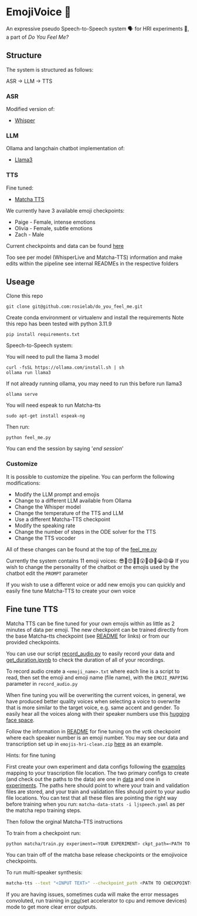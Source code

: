 # EmojiVoice 🎉

An expressive pseudo Speech-to-Speech system 🗣️ for HRI experiments 🤖, a part of *Do You Feel Me?*

## Structure

The system is structured as follows:

ASR -> LLM -> TTS

### ASR
Modified version of:
* [Whisper](https://github.com/openai/whisper?tab=readme-ov-file)

### LLM
Ollama and langchain chatbot implementation of:
* [Llama3](https://ollama.com/library/llama3)

### TTS
Fine tuned:
* [Matcha TTS](https://github.com/shivammehta25/Matcha-TTS)

We currently have 3 available emoji checkpoints:
* Paige - Female, intense emotions
* Olivia - Female, subtle emotions
* Zach - Male

Current checkpoints and data can be found [here](https://drive.google.com/drive/folders/1E_YTAaQxQfFdZYAKs547bgd4epkUbz_5?usp=sharing)

Too see per model (WhisperLive and Matcha-TTS) information and make edits within the pipeline see internal READMEs in
the respective folders

## Useage

Clone this repo

```
git clone git@github.com:rosielab/do_you_feel_me.git
```

Create conda environment or virtualenv and install the requirements
Note this repo has been tested with python 3.11.9

```
pip install requirements.txt
```

Speech-to-Speech system:

You will need to pull the llama 3 model

```
curl -fsSL https://ollama.com/install.sh | sh
ollama run llama3
```

If not already running ollama, you may need to run this before run llama3
```
ollama serve
```

You will need espeak to run Matcha-tts

```
sudo apt-get install espeak-ng
```

Then run:

```
python feel_me.py
```

You can end the session by saying '*end session*'

### Customize

It is possible to customize the pipeline. You can perform the following modifications:

* Modify the LLM prompt and emojis
* Change to a different LLM available from Ollama
* Change the Whisper model
* Change the temperature of the TTS and LLM
* Use a different Matcha-TTS checkpoint
* Modify the speaking rate
* Change the number of steps in the ODE solver for the TTS
* Change the TTS vocoder

All of these changes can be found at the top of the [feel_me.py](feel_me.py)

Currently the system contains 11 emoji voices: 😎🤔😍🤣🙂😮🙄😅🥲😭😡😁
If you wish to change the personality of the chatbot or the emojis used by the chatbot edit the `PROMPT` parameter

If you wish to use a different voice or add new emojis you can quickly and easily fine tune Matcha-TTS to create
your own voice

## Fine tune TTS

Matcha TTS can be fine tuned for your own emojis within as little as 2 minutes of data per emoji.
The new checkpoint can be trained directly from the base Matcha-tts checkpoint (see [README](/Matcha-TTS/README.md)
for links) or from our provided checkpoints.

You can use our script [record_audio.py](/Matcha-TTS/record_audio.py) to easily record your data and
[get_duration.ipynb](/Matcha-TTS/get_duration.ipynb) to check the duration of all of your recordings.

To record audio create a `<emoji_name>.txt` where each line is a script to read, then set the emoji and emoji name (file name), with the `EMOJI_MAPPING` parameter in `record_audio.py`

When fine tuning you will be overwriting the current voices, in general, we have produced better quality voices when
selecting a voice to overwrite that is more similar to the target voice, e.g. same accent and gender. To easily hear all the voices
along with their speaker numbers use this [hugging face space](https://huggingface.co/spaces/shivammehta25/Matcha-TTS).

Follow the information in [README](/Matcha-TTS/README.md) for fine tuning on the *vctk* checkpoint where each speaker number is an emoji number. You may see our data
and transcription set up in `emojis-hri-clean.zip` 
[here](https://drive.google.com/drive/folders/1E_YTAaQxQfFdZYAKs547bgd4epkUbz_5?usp=sharing) as an example.

Hints: for fine tuning

First create your own experiment and data configs following the [examples](https://github.com/rosielab/emojivoice/tree/main/Matcha-TTS/configs) mapping to your trascription
file location. The two primary configs to create (and check out the paths to the data) are one in [data](https://github.com/rosielab/emojivoice/blob/main/Matcha-TTS/configs/data/emoji_multi.yaml) and
one in [experiments](https://github.com/rosielab/emojivoice/blob/main/Matcha-TTS/configs/experiment/emoji_multi.yaml). The paths here should point to where your train and validation files are stored,
and your train and validation files should point to your audio file locations. You can test that all these files are pointing the right way before training when you run: `matcha-data-stats -i ljspeech.yaml`
as per the matcha repo training steps.

Then follow the orginal Matcha-TTS instructions

To train from a checkpoint run:
```bash
python matcha/train.py experiment=<YOUR EXPERIMENT> ckpt_path=<PATH TO CHECKPOINT>
```

You can train off of the matcha base release checkpoints or the emojivoice checkpoints.

To run multi-speaker synthesis:

```bash
matcha-tts --text "<INPUT TEXT>" --checkpoint_path <PATH TO CHECKPOINT> --spk <SPEAKER NUMBER> --vocoder hifigan_univ_v1 --speaking_rate <SPEECH RATE>
```

If you are having issues, sometimes cuda will make the error messages convoluted, run training in [cpu](https://github.com/shivammehta25/Matcha-TTS/blob/main/configs/trainer/default.yaml)(set accelerator to cpu and remove devices)
mode to get more clear error outputs.

